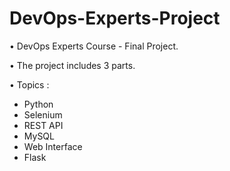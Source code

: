 # DevOps-Experts-Project
• DevOps Experts Course - Final Project.

• The project includes 3 parts.

• Topics :
- Python
- Selenium
- REST API
- MySQL
- Web Interface
- Flask
